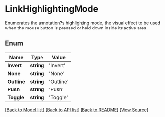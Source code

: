 # LinkHighlightingMode
Enumerates the annotation?s highlighting mode, the visual effect to be used when the mouse button is pressed or held down inside its active area.

## Enum
Name | Type | Value
------------ | ------------- | -------------
**Invert** | **string** | 'Invert'
**None** | **string** | 'None'
**Outline** | **string** | 'Outline'
**Push** | **string** | 'Push'
**Toggle** | **string** | 'Toggle'
[[Back to Model list]](../README.md#documentation-for-models) [[Back to API list]](../README.md#documentation-for-api-endpoints) [[Back to README]](../README.md) [[View Source]](../src/models/linkHighlightingMode.ts)

